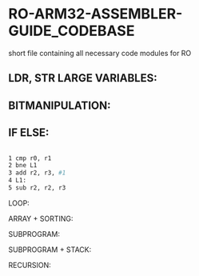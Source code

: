 # RO-ARM32-ASSEMBLER-GUIDE_CODEBASE
short file containing all necessary code modules for RO


## LDR, STR LARGE VARIABLES:

## BITMANIPULATION:

## IF ELSE:

```bash

1 cmp r0, r1
2 bne L1
3 add r2, r3, #1
4 L1:
5 sub r2, r2, r3

```


LOOP:

ARRAY + SORTING:

SUBPROGRAM:

SUBPROGRAM + STACK:

RECURSION:
